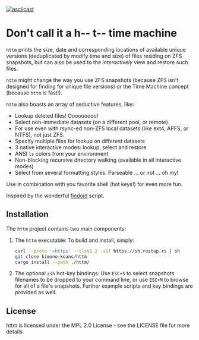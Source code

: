 [![asciicast](https://asciinema.org/a/477019.svg)](https://asciinema.org/a/477019)

# Don't call it a h-- t-- time machine

`httm` prints the size, date and corresponding locations of available unique versions (deduplicated by modify time and size) of files residing on ZFS snapshots, but can also be used to the *interactively* view and restore such files.

`httm` might change the way you use ZFS snapshots (because ZFS isn't designed for finding for unique file versions) or the Time Machine concept (because `httm` is fast!).

`httm` also boasts an array of seductive features, like:

* Lookup deleted files! Ooooooooo!
* Select non-immediate datasets (on a different pool, or remote).
* For use even with rsync-ed non-ZFS local datasets (like ext4, APFS, or NTFS), not just ZFS.
* Specify multiple files for lookup on different datasets
* 3 native interactive modes: lookup, select and restore
* ANSI `ls` colors from your environment
* Non-blocking recursive directory walking (available in all interactive modes)
* Select from several formatting styles.  Parseable ... or not ...  oh my!

Use in combination with you favorite shell (hot keys!) for even more fun.

Inspired by the wonderful [findoid](https://github.com/jimsalterjrs/sanoid) script.

## Installation

The `httm` project contains two main components:

1. The `httm` executable: To build and install, simply:
    ```bash
    curl --proto '=https' --tlsv1.2 -sSf https://sh.rustup.rs | sh 
    git clone kimono-koans/httm 
    cargo install --path ./httm/
    ```
2. The optional `zsh` hot-key bindings: Use `ESC+S` to select snapshots filenames to be dropped to your command line, or use `ESC+M` to browse for all of a file's snapshots.  Further example scripts and key bindings are provided as well.

## License

httm is licensed under the MPL 2.0 License - see the LICENSE file for more details.